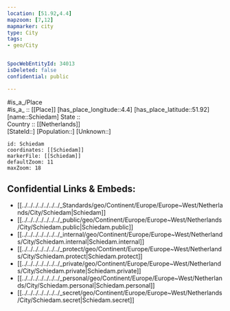 ```yaml
---
location: [51.92,4.4] 
mapzoom: [7,12] 
mapmarker: city 
type: City
tags:
- geo/City


SpocWebEntityId: 34013
isDeleted: false
confidential: public

---
```

#is_a_/Place  
#is_a_ :: [[Place]] 
[has_place_longitude::4.4] 
[has_place_latitude::51.92] 
[name::Schiedam] 
State ::  
Country :: [[Netherlands]]  
[StateId::] 
[Population::] 
[Unknown::] 


```leaflet
id: Schiedam
coordinates: [[Schiedam]] 
markerFile: [[Schiedam]] 
defaultZoom: 11 
maxZoom: 18
```


## Confidential Links & Embeds: 
- [[../../../../../../../_Standards/geo/Continent/Europe/Europe~West/Netherlands/City/Schiedam|Schiedam]] 
- [[../../../../../../../_public/geo/Continent/Europe/Europe~West/Netherlands/City/Schiedam.public|Schiedam.public]] 
- [[../../../../../../../_internal/geo/Continent/Europe/Europe~West/Netherlands/City/Schiedam.internal|Schiedam.internal]] 
- [[../../../../../../../_protect/geo/Continent/Europe/Europe~West/Netherlands/City/Schiedam.protect|Schiedam.protect]] 
- [[../../../../../../../_private/geo/Continent/Europe/Europe~West/Netherlands/City/Schiedam.private|Schiedam.private]] 
- [[../../../../../../../_personal/geo/Continent/Europe/Europe~West/Netherlands/City/Schiedam.personal|Schiedam.personal]] 
- [[../../../../../../../_secret/geo/Continent/Europe/Europe~West/Netherlands/City/Schiedam.secret|Schiedam.secret]] 
